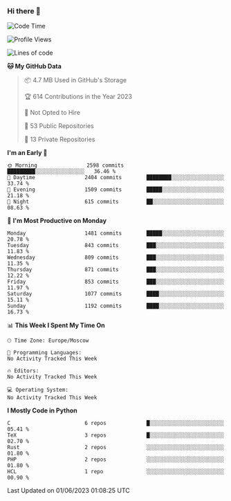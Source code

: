### Hi there 👋

<!--
**SemenMartynov/SemenMartynov** is a ✨ _special_ ✨ repository because its `README.md` (this file) appears on your GitHub profile.

Here are some ideas to get you started:

- 🔭 I’m currently working on ...
- 🌱 I’m currently learning ...
- 👯 I’m looking to collaborate on ...
- 🤔 I’m looking for help with ...
- 💬 Ask me about ...
- 📫 How to reach me: ...
- 😄 Pronouns: ...
- ⚡ Fun fact: ...
-->

<!--START_SECTION:waka-->
![Code Time](http://img.shields.io/badge/Code%20Time-0%20secs-blue)

![Profile Views](http://img.shields.io/badge/Profile%20Views-38-blue)

![Lines of code](https://img.shields.io/badge/From%20Hello%20World%20I%27ve%20Written-6.8%20million%20lines%20of%20code-blue)

**🐱 My GitHub Data** 

> 📦 4.7 MB Used in GitHub's Storage 
 > 
> 🏆 614 Contributions in the Year 2023
 > 
> 🚫 Not Opted to Hire
 > 
> 📜 53 Public Repositories 
 > 
> 🔑 13 Private Repositories 
 > 
**I'm an Early 🐤** 

```text
🌞 Morning                2598 commits        █████████░░░░░░░░░░░░░░░░   36.46 % 
🌆 Daytime                2404 commits        ████████░░░░░░░░░░░░░░░░░   33.74 % 
🌃 Evening                1509 commits        █████░░░░░░░░░░░░░░░░░░░░   21.18 % 
🌙 Night                  615 commits         ██░░░░░░░░░░░░░░░░░░░░░░░   08.63 % 
```
📅 **I'm Most Productive on Monday** 

```text
Monday                   1481 commits        █████░░░░░░░░░░░░░░░░░░░░   20.78 % 
Tuesday                  843 commits         ███░░░░░░░░░░░░░░░░░░░░░░   11.83 % 
Wednesday                809 commits         ███░░░░░░░░░░░░░░░░░░░░░░   11.35 % 
Thursday                 871 commits         ███░░░░░░░░░░░░░░░░░░░░░░   12.22 % 
Friday                   853 commits         ███░░░░░░░░░░░░░░░░░░░░░░   11.97 % 
Saturday                 1077 commits        ████░░░░░░░░░░░░░░░░░░░░░   15.11 % 
Sunday                   1192 commits        ████░░░░░░░░░░░░░░░░░░░░░   16.73 % 
```


📊 **This Week I Spent My Time On** 

```text
🕑︎ Time Zone: Europe/Moscow

💬 Programming Languages: 
No Activity Tracked This Week

🔥 Editors: 
No Activity Tracked This Week

💻 Operating System: 
No Activity Tracked This Week
```

**I Mostly Code in Python** 

```text
C                        6 repos             █░░░░░░░░░░░░░░░░░░░░░░░░   05.41 % 
TeX                      3 repos             █░░░░░░░░░░░░░░░░░░░░░░░░   02.70 % 
Rust                     2 repos             ░░░░░░░░░░░░░░░░░░░░░░░░░   01.80 % 
PHP                      2 repos             ░░░░░░░░░░░░░░░░░░░░░░░░░   01.80 % 
HCL                      1 repo              ░░░░░░░░░░░░░░░░░░░░░░░░░   00.90 % 
```




 Last Updated on 01/06/2023 01:08:25 UTC
<!--END_SECTION:waka-->